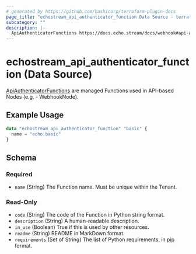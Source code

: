 ```yaml
---
# generated by https://github.com/hashicorp/terraform-plugin-docs
page_title: "echostream_api_authenticator_function Data Source - terraform-provider-echostream"
subcategory: ""
description: |-
  ApiAuthenticatorFunctions https://docs.echo.stream/docs/webhook#api-authenticator-function are managed Functions used in API-based Nodes (e.g. - WebhookNode).
---
```


# echostream_api_authenticator_function (Data Source)

[ApiAuthenticatorFunctions](https://docs.echo.stream/docs/webhook#api-authenticator-function) are managed Functions used in API-based Nodes (e.g. - WebhookNode).

## Example Usage

```terraform
data "echostream_api_authenticator_function" "basic" {
  name = "echo.basic"
}
```

<!-- schema generated by tfplugindocs -->
## Schema

### Required

- `name` (String) The Function name. Must be unique within the Tenant.

### Read-Only

- `code` (String) The code of the Function in Python string format.
- `description` (String) A human-readable description.
- `in_use` (Boolean) True if this is used by other resources.
- `readme` (String) README in MarkDown format.
- `requirements` (Set of String) The list of Python requirements, in [pip](https://pip.pypa.io/en/stable/reference/requirement-specifiers/) format.



